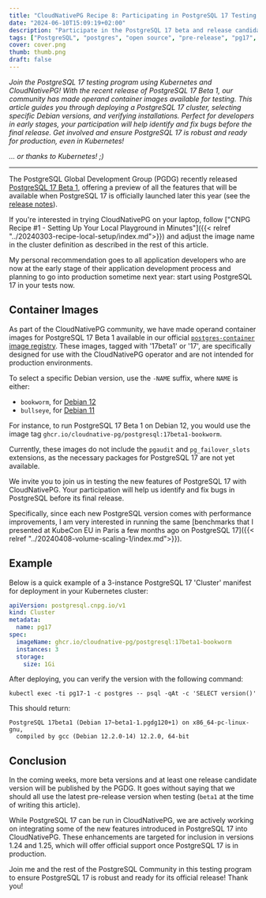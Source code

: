 ```yaml
---
title: "CloudNativePG Recipe 8: Participating in PostgreSQL 17 Testing Program in Kubernetes"
date: "2024-06-10T15:09:19+02:00"
description: "Participate in the PostgreSQL 17 beta and release candidate program using Kubernetes and CloudNativePG"
tags: ["PostgreSQL", "postgres", "open source", "pre-release", "pg17", "beta", "release candidate", "PostgreSQL 17", "Beta 1", "CloudNativePG", "Kubernetes", "PGDG", "Operand container images", "Postgres container", "Image registry", "17beta1", "17", "Debian 12", "Bookworm", "Debian 11", "Bullseye", "pgaudit", "pg_failover_slots", "Testing program", "Performance improvements", "Benchmarks", "Release candidate"]
cover: cover.png
thumb: thumb.png
draft: false
---
```


_Join the PostgreSQL 17 testing program using Kubernetes and CloudNativePG!
With the recent release of PostgreSQL 17 Beta 1, our community has made operand
container images available for testing. This article guides you through
deploying a PostgreSQL 17 cluster, selecting specific Debian versions, and
verifying installations. Perfect for developers in early stages, your
participation will help identify and fix bugs before the final release. Get
involved and ensure PostgreSQL 17 is robust and ready for production, even in
Kubernetes!_


_... or thanks to Kubernetes! ;)_

<!--more-->

---

The PostgreSQL Global Development Group (PGDG) recently released
[PostgreSQL 17 Beta 1](https://www.postgresql.org/about/news/postgresql-17-beta-1-released-2865/),
offering a preview of all the features that will be available when PostgreSQL
17 is officially launched later this year (see the
[release notes](https://www.postgresql.org/docs/17/release-17.html)).

If you're interested in trying CloudNativePG on your laptop, follow
["CNPG Recipe #1 - Setting Up Your Local Playground in Minutes"]({{< relref "../20240303-recipe-local-setup/index.md">}})
and adjust the image name in the cluster definition as described in the rest of
this article.

My personal recommendation goes to all application developers who are now at
the early stage of their application development process and planning to go
into production sometime next year: start using PostgreSQL 17 in your tests
now.

## Container Images

As part of the CloudNativePG community, we have made operand container images
for PostgreSQL 17 Beta 1 available in our official
[`postgres-container` image registry](https://github.com/cloudnative-pg/postgres-containers/pkgs/container/postgresql).
These images, tagged with '17beta1' or '17', are specifically designed for use
with the CloudNativePG operator and are not intended for production
environments.

To select a specific Debian version, use the `-NAME` suffix, where `NAME` is
either:

- `bookworm`, for [Debian 12](https://www.debian.org/releases/bookworm/)
- `bullseye`, for [Debian 11](https://www.debian.org/releases/bullseye/)

For instance, to run PostgreSQL 17 Beta 1 on Debian 12, you would use the image
tag `ghcr.io/cloudnative-pg/postgresql:17beta1-bookworm`.

Currently, these images do not include the `pgaudit` and `pg_failover_slots`
extensions, as the necessary packages for PostgreSQL 17 are not yet available.

We invite you to join us in testing the new features of PostgreSQL 17 with
CloudNativePG. Your participation will help us identify and fix bugs in
PostgreSQL before its final release.

Specifically, since each new PostgreSQL version comes with performance
improvements, I am very interested in running the same
[benchmarks that I presented at KubeCon EU in Paris a few months ago on PostgreSQL 17]({{< relref "../20240408-volume-scaling-1/index.md">}}).

## Example

Below is a quick example of a 3-instance PostgreSQL 17 'Cluster' manifest for
deployment in your Kubernetes cluster:

```yaml
apiVersion: postgresql.cnpg.io/v1
kind: Cluster
metadata:
  name: pg17
spec:
  imageName: ghcr.io/cloudnative-pg/postgresql:17beta1-bookworm
  instances: 3
  storage:
    size: 1Gi
```

After deploying, you can verify the version with the following command:

```shell
kubectl exec -ti pg17-1 -c postgres -- psql -qAt -c 'SELECT version()'
```

This should return:

```console
PostgreSQL 17beta1 (Debian 17~beta1-1.pgdg120+1) on x86_64-pc-linux-gnu,
  compiled by gcc (Debian 12.2.0-14) 12.2.0, 64-bit
```

## Conclusion

In the coming weeks, more beta versions and at least one release candidate
version will be published by the PGDG. It goes without saying that we should
all use the latest pre-release version when testing (`beta1` at the time of
writing this article).

While PostgreSQL 17 can be run in CloudNativePG, we are actively working on
integrating some of the new features introduced in PostgreSQL 17 into
CloudNativePG. These enhancements are targeted for inclusion in versions 1.24
and 1.25, which will offer official support once PostgreSQL 17 is in
production.

Join me and the rest of the PostgreSQL Community in this testing program to
ensure PostgreSQL 17 is robust and ready for its official release! Thank you!

